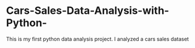# Cars-Sales-Data-Analysis-with-Python-
This is my first python data analysis project. I analyzed a cars sales dataset 
